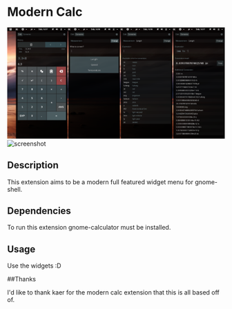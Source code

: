 # Modern Calc
![screenshot](https://github.com/Kakashi-extensions/Widget-Menu/raw/master/images/modern-calc-v5.png)
![screenshot](https://github.com/kaer/gnome-shell-extension-modern-calc/raw/master/modern-calc@kaer/images/modern-calc-v5-lt.png)

## Description

This extension aims to be a modern full featured widget menu for gnome-shell.



## Dependencies

To run this extension gnome-calculator must be installed.


## Usage

Use the widgets :D


##Thanks

I'd like to thank kaer for the modern calc extension that this is all based off of. 
 

